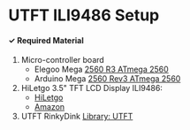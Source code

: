 # UTFT ILI9486 Setup

#### ✓ Required Material
1. Micro-controller board
   -  Elegoo Mega [2560 R3 ATmega 2560](https://www.elegoo.com/products/elegoo-mega-2560-r3-board)
   - Arduino Mega [2560 Rev3 ATmega 2560](https://store.arduino.cc/products/arduino-mega-2560-rev3)
3. HiLetgo 3.5" TFT LCD Display ILI9486:
   - [HiLetgo](http://www.hiletgo.com/ProductDetail/2157821.html)
   - [Amazon](https://www.amazon.com/HiLetgo-Display-ILI9481-480X320-Mega2560/dp/B073R7Q8FF/ref=pd_ci_mcx_mh_mcx_views_0?pd_rd_w=8LV0W&content-id=amzn1.sym.225b4624-972d-4629-9040-f1bf9923dd95%3Aamzn1.symc.40e6a10e-cbc4-4fa5-81e3-4435ff64d03b&pf_rd_p=225b4624-972d-4629-9040-f1bf9923dd95&pf_rd_r=VCTV9W92HGNZW9JZ428J&pd_rd_wg=er3fW&pd_rd_r=cced3b3a-cdba-4828-9014-403a10224101&pd_rd_i=B073R7Q8FF)
4. UTFT RinkyDink [Library: UTFT](http://www.rinkydinkelectronics.com/library.php?id=51)
